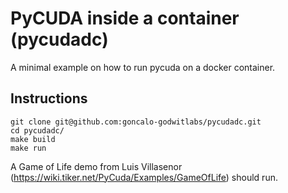 # PyCUDA inside a container (pycudadc)

A minimal example on how to run pycuda on a docker container.

## Instructions

```
git clone git@github.com:goncalo-godwitlabs/pycudadc.git
cd pycudadc/
make build
make run
```

A Game of Life demo from Luis Villasenor (https://wiki.tiker.net/PyCuda/Examples/GameOfLife) should run.
